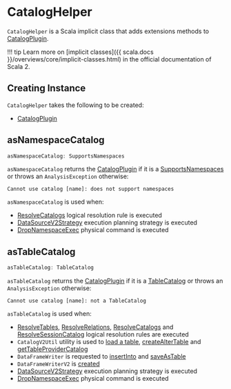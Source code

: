 # CatalogHelper

`CatalogHelper` is a Scala implicit class that adds extensions methods to [CatalogPlugin](#plugin).

!!! tip
    Learn more on [implicit classes]({{ scala.docs }}/overviews/core/implicit-classes.html) in the official documentation of Scala 2.

## Creating Instance

`CatalogHelper` takes the following to be created:

* <span id="plugin"> [CatalogPlugin](CatalogPlugin.md)

## <span id="asNamespaceCatalog"> asNamespaceCatalog

```scala
asNamespaceCatalog: SupportsNamespaces
```

`asNamespaceCatalog` returns the [CatalogPlugin](#plugin) if it is a [SupportsNamespaces](SupportsNamespaces.md) or throws an `AnalysisException` otherwise:

```text
Cannot use catalog [name]: does not support namespaces
```

`asNamespaceCatalog` is used when:

* [ResolveCatalogs](../../logical-analysis-rules/ResolveCatalogs.md) logical resolution rule is executed
* [DataSourceV2Strategy](../../execution-planning-strategies/DataSourceV2Strategy.md) execution planning strategy is executed
* [DropNamespaceExec](../../physical-operators/DropNamespaceExec.md) physical command is executed

## <span id="asTableCatalog"> asTableCatalog

```scala
asTableCatalog: TableCatalog
```

`asTableCatalog` returns the [CatalogPlugin](#plugin) if it is a [TableCatalog](TableCatalog.md) or throws an `AnalysisException` otherwise:

```text
Cannot use catalog [name]: not a TableCatalog
```

`asTableCatalog` is used when:

* [ResolveTables](../../logical-analysis-rules/ResolveTables.md), [ResolveRelations](../../logical-analysis-rules/ResolveRelations.md), [ResolveCatalogs](../../logical-analysis-rules/ResolveCatalogs.md) and [ResolveSessionCatalog](../../logical-analysis-rules/ResolveSessionCatalog.md) logical resolution rules are executed
* `CatalogV2Util` utility is used to [load a table](CatalogV2Util.md#loadTable), [createAlterTable](CatalogV2Util.md#createAlterTable) and [getTableProviderCatalog](CatalogV2Util.md#getTableProviderCatalog)
* `DataFrameWriter` is requested to [insertInto](../../DataFrameWriter.md#insertInto) and [saveAsTable](../../DataFrameWriter.md#saveAsTable)
* `DataFrameWriterV2` is [created](../../DataFrameWriterV2.md#catalog)
* [DataSourceV2Strategy](../../execution-planning-strategies/DataSourceV2Strategy.md) execution planning strategy is executed
* [DropNamespaceExec](../../physical-operators/DropNamespaceExec.md) physical command is executed
